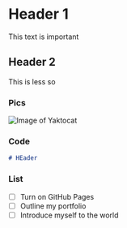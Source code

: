 # Header 1
This text is important
## Header 2
This is less so
### Pics
![Image of Yaktocat](https://octodex.github.com/images/yaktocat.png)
### Code
``` markdown
# HEader
```
### List
- [ ] Turn on GitHub Pages
- [ ] Outline my portfolio
- [ ] Introduce myself to the world
